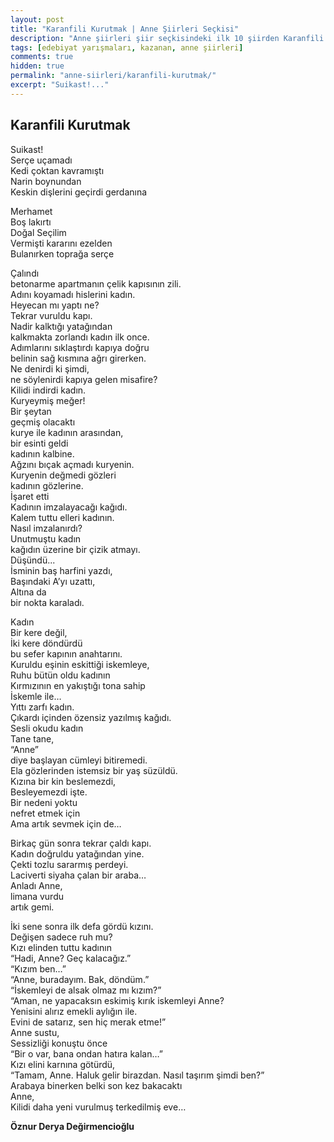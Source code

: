 ```yaml
---
layout: post
title: "Karanfili Kurutmak | Anne Şiirleri Seçkisi"
description: "Anne şiirleri şiir seçkisindeki ilk 10 şiirden Karanfili Kurutmak şiiri..."
tags: [edebiyat yarışmaları, kazanan, anne şiirleri]
comments: true
hidden: true
permalink: "anne-siirleri/karanfili-kurutmak/"
excerpt: "Suikast!..."
---
```


## Karanfili Kurutmak

Suikast!  
Serçe uçamadı  
Kedi çoktan kavramıştı  
Narin boynundan  
Keskin dişlerini geçirdi gerdanına  

Merhamet  
Boş lakırtı  
Doğal Seçilim  
Vermişti kararını ezelden  
Bulanırken toprağa serçe  
  
Çalındı  
betonarme apartmanın çelik kapısının zili.  
Adını koyamadı hislerini kadın.  
Heyecan mı yaptı ne?  
Tekrar vuruldu kapı.  
Nadir kalktığı yatağından  
kalkmakta zorlandı kadın ilk once.  
Adımlarını sıklaştırdı kapıya doğru  
belinin sağ kısmına ağrı girerken.  
Ne denirdi ki şimdi,  
ne söylenirdi kapıya gelen misafire?  
Kilidi indirdi kadın.  
Kuryeymiş meğer!  
Bir şeytan  
geçmiş olacaktı  
kurye ile kadının arasından,  
bir esinti geldi  
kadının kalbine.  
Ağzını bıçak açmadı kuryenin.  
Kuryenin değmedi gözleri  
kadının gözlerine.  
İşaret etti  
Kadının imzalayacağı kağıdı.  
Kalem tuttu elleri kadının.  
Nasıl imzalanırdı?  
Unutmuştu kadın  
kağıdın üzerine bir çizik atmayı.  
Düşündü...  
İsminin baş harfini yazdı,  
Başındaki A’yı uzattı,  
Altına da  
bir nokta karaladı.  
  
Kadın  
Bir kere değil,  
İki kere döndürdü   
bu sefer kapının anahtarını.  
Kuruldu eşinin eskittiği iskemleye,  
Ruhu bütün oldu kadının  
Kırmızının en yakıştığı tona sahip  
İskemle ile…  
Yıttı zarfı kadın.  
Çıkardı içinden özensiz yazılmış kağıdı.  
Sesli okudu kadın  
Tane tane,  
“Anne”  
diye başlayan cümleyi bitiremedi.  
Ela gözlerinden istemsiz bir yaş süzüldü.  
Kızına bir kin beslemezdi,  
Besleyemezdi işte.  
Bir nedeni yoktu  
nefret etmek için  
Ama artık sevmek için de…  
  
Birkaç gün sonra tekrar çaldı kapı.  
Kadın doğruldu yatağından yine.  
Çekti tozlu sararmış perdeyi.  
Laciverti siyaha çalan bir araba…  
Anladı Anne,  
limana vurdu  
artık gemi.  
  
İki sene sonra ilk defa gördü kızını.  
Değişen sadece ruh mu?  
Kızı elinden tuttu kadının  
“Hadi, Anne? Geç kalacağız.”  
“Kızım ben…”  
“Anne, buradayım. Bak, döndüm.”  
“İskemleyi de alsak olmaz mı kızım?”  
“Aman, ne yapacaksın eskimiş kırık iskemleyi Anne?  
Yenisini alırız emekli aylığın ile.  
Evini de satarız, sen hiç merak etme!”  
Anne sustu,  
Sessizliği konuştu önce  
“Bir o var, bana ondan hatıra kalan…”  
Kızı elini karnına götürdü,  
“Tamam, Anne. Haluk gelir birazdan. Nasıl taşırım şimdi ben?”  
Arabaya binerken belki son kez bakacaktı  
Anne,  
Kilidi daha yeni vurulmuş terkedilmiş eve…  

**Öznur Derya Değirmencioğlu**
